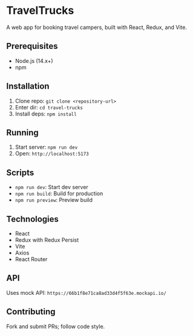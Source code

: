 # TravelTrucks

A web app for booking travel campers, built with React, Redux, and Vite.

## Prerequisites
- Node.js (14.x+)
- npm

## Installation
1. Clone repo: `git clone <repository-url>`
2. Enter dir: `cd travel-trucks`
3. Install deps: `npm install`

## Running
1. Start server: `npm run dev`
2. Open: `http://localhost:5173`

## Scripts
- `npm run dev`: Start dev server
- `npm run build`: Build for production
- `npm run preview`: Preview build

## Technologies
- React
- Redux with Redux Persist
- Vite
- Axios
- React Router

## API
Uses mock API: `https://66b1f8e71ca8ad33d4f5f63e.mockapi.io/`

## Contributing
Fork and submit PRs; follow code style.

